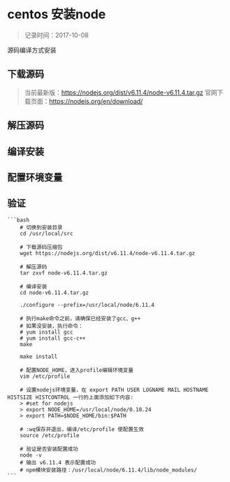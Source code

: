 # centos 安装node
> 记录时间：2017-10-08

源码编译方式安装

## 下载源码
> 当前最新版：https://nodejs.org/dist/v6.11.4/node-v6.11.4.tar.gz
> 官网下载页面：https://nodejs.org/en/download/


## 解压源码


## 编译安装


## 配置环境变量

## 验证



    ```bash
        # 切换到安装目录
        cd /usr/local/src

        # 下载源码压缩包
        wget https://nodejs.org/dist/v6.11.4/node-v6.11.4.tar.gz

        # 解压源码
        tar zxvf node-v6.11.4.tar.gz

        # 编译安装
        cd node-v6.11.4.tar.gz

        ./configure --prefix=/usr/local/node/6.11.4

        # 执行make命令之前，请确保已经安装了gcc、g++ 
        # 如果没安装，执行命令：
        # yum install gcc 
        # yum install gcc-c++
        make

        make install

        # 配置NODE_HOME，进入profile编辑环境变量
        vim /etc/profile

        # 设置nodejs环境变量，在 export PATH USER LOGNAME MAIL HOSTNAME HISTSIZE HISTCONTROL 一行的上面添加如下内容:        
        > #set for nodejs
        > export NODE_HOME=/usr/local/node/0.10.24
        > export PATH=$NODE_HOME/bin:$PATH

        # :wq保存并退出，编译/etc/profile 使配置生效
        source /etc/profile

        # 验证是否安装配置成功
        node -v
        # 输出 v6.11.4 表示配置成功
        # npm模块安装路径：/usr/local/node/6.11.4/lib/node_modules/
    ```